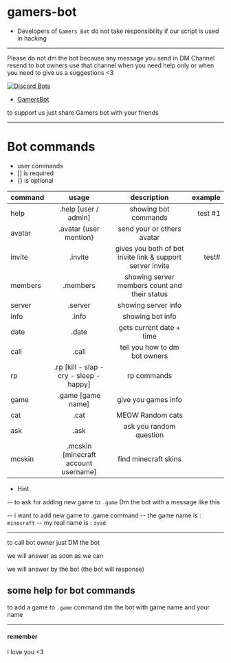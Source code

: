 # gamers-bot

- Developers of `Gamers Bot` do not take responsibility if our script is used in hacking
-----------------------------------------------------------------------------------------

Please do not dm the bot because any message you send in DM Channel resend to bot owners
use that channel when you need help only or when you need to give us a suggestions <3

[![Discord Bots](https://discordbots.org/api/widget/427751395123265546.svg)](https://discordbots.org/bot/427751395123265546)

- [GamersBot](https://discordbots.org/bot/427751395123265546)

to support us just share Gamers bot with your friends 

---
# Bot commands

- user commands
- [] is required 
- {} is optional 

| command       | usage         | description  | example |
| ------------- |:-------------:|:------------:|--------:|
| help      | .help [user / admin] | showing bot commands        | test #1        |
| avatar      | .avatar {user mention} | send your or others avatar |         |
| invite | .invite | gives you both of bot invite link & support server invite | test# |
| members | .members | showing server members count and their status |         |
| server | .server | showing server info | |
| info | .info | showing bot info | |
| date | .date | gets current date + time | |
| call | .call | tell you how to dm bot owners | |
| rp | .rp [kill - slap - cry - sleep - happy]| rp commands | |
| game | .game [game name] | give you games info | |
| cat | .cat | MEOW Random cats | |
| ask | .ask | ask you random question | |
| mcskin | .mcskin [minecraft account username] | find minecraft skins | |

- Hint

-- to ask for adding new game to `.game` Dm the bot with a message like this

-- i want to add new game to .game command
-- the game name is : `minecraft`
-- my real name is : `zyad`

---

to call bot owner just DM the bot 

we will answer as soon as we can 

we will answer by the bot (the bot will response)

some help for bot commands
--
to add a game to `.game` command dm the bot with game name and your name

---

#### remember

I love you <3

